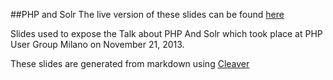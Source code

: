 ##PHP and Solr
The live version of these slides can be found [here](http://fntlnz.github.io/php-and-solr/)

Slides used to expose the Talk about PHP And Solr which took place at PHP User Group Milano on November 21, 2013.

These slides are generated from markdown using [Cleaver](https://github.com/jdan/cleaver)
